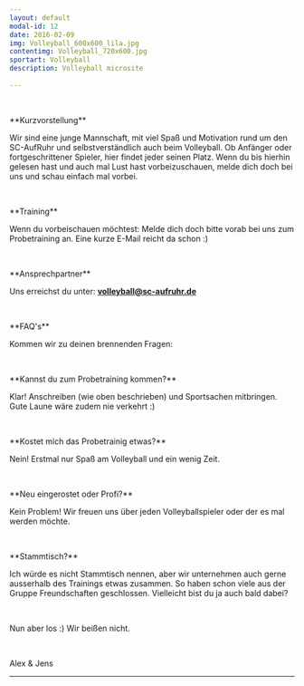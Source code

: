 ```yaml
---
layout: default
modal-id: 12
date: 2016-02-09
img: Volleyball_600x600_lila.jpg
contentimg: Volleyball_720x600.jpg
sportart: Volleyball
description: Volleyball microsite
             
---
```


<p>&nbsp;</p>
**Kurzvorstellung**

Wir sind eine junge Mannschaft, mit viel Spaß und Motivation rund um den SC-AufRuhr und selbstverständlich auch beim Volleyball. Ob Anfänger oder fortgeschrittener Spieler, hier findet jeder seinen Platz. Wenn du bis hierhin gelesen hast und auch mal Lust hast vorbeizuschauen, melde dich doch bei uns und schau einfach mal vorbei.


<p>&nbsp;</p>
**Training**

Wenn du vorbeischauen möchtest:
Melde dich doch bitte vorab bei uns zum Probetraining an. Eine kurze E-Mail reicht da schon :)


<p>&nbsp;</p>
**Ansprechpartner**

Uns erreichst du unter: <b><a href="mailto:Volleyball@sc-aufruhr.de"><font color="#0000FF">volleyball@sc-aufruhr.de</font></a></b>


<p>&nbsp;</p>
**FAQ's**

Kommen wir zu deinen brennenden Fragen:


<p>&nbsp;</p>
**Kannst du zum Probetraining kommen?**

Klar! Anschreiben (wie oben beschrieben) und Sportsachen mitbringen. Gute Laune wäre zudem nie verkehrt :)


<p>&nbsp;</p>
**Kostet mich das Probetrainig etwas?**

Nein! Erstmal nur Spaß am Volleyball und ein wenig Zeit.


<p>&nbsp;</p>
**Neu eingerostet oder Profi?**

Kein Problem! Wir freuen uns über jeden Volleyballspieler oder der es mal werden möchte.


<p>&nbsp;</p>
**Stammtisch?**

Ich würde es nicht Stammtisch nennen, aber wir unternehmen auch gerne ausserhalb des Trainings etwas zusammen. So haben schon viele aus der Gruppe Freundschaften geschlossen. Vielleicht bist du ja auch bald dabei?


<p>&nbsp;</p>
Nun aber los :) Wir beißen nicht.
<p>&nbsp;</p>
Alex & Jens



___
